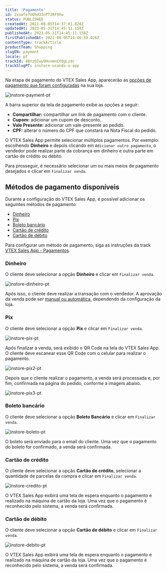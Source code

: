 ```yaml
---
title: 'Pagamento'
id: 2xxwfe7UQhd33nPTIRF9Yw
status: PUBLISHED
createdAt: 2021-08-05T14:37:01.824Z
updatedAt: 2023-05-31T14:45:11.158Z
publishedAt: 2023-05-31T14:45:11.158Z
firstPublishedAt: 2021-08-05T14:46:59.026Z
contentType: trackArticle
productTeam: Shopping
slugEN: payment
locale: pt
trackId: 4BYzQIwyOHvnmnCYQgLzdr
trackSlugPT: instore-usando-o-app
---
```


Na etapa de pagamento do VTEX Sales App, aparecerão as [opções de pagamento que foram configuradas](/pt/tracks/instore-payments--43B4Nr7uZva5UdwWEt3PEy) na sua loja.

![instore-payment-pt](https://images.ctfassets.net/alneenqid6w5/1Kka7eQvf03YXWR5DA2NEJ/fd64b98d229c0079b017f9e926306b13/original_31f07de6-319b-454b-8c64-62dcc8ccc736_Screenshot_20220926-142455_instore.jpg)

A barra superior da tela de pagamento exibe as opções a seguir:

- __Compartilhar:__ compartilhar um link de pagamento com o cliente.
- __Cupom:__ adicionar um cupom de desconto.
- __Vale Presente:__ adicionar um vale-presente ao pedido.
- __CPF:__ alterar o número do CPF que constará na Nota Fiscal do pedido.

O VTEX Sales App permite selecionar múltiplos pagamentos. Por exemplo: escolhendo __Dinheiro__ e depois clicando em `Adicionar outro pagamento`, o vendedor pode realizar parte da cobrança em dinheiro e outra parte em cartão de crédito ou débito.

Para prosseguir, é necessário selecionar um ou mais meios de pagamento desejados e clicar em `Finalizar venda`.

## Métodos de pagamento disponíveis

Durante a configuração do VTEX Sales App, é possível adicionar os seguintes métodos de pagamento:

* [Dinheiro](#dinheiro)
* [Pix](#pix)
* [Boleto bancário](#boleto-bancario)
* [Cartão de crédito](#cartao-de-credito)
* [Cartão de débito](#cartao-de-debito)

Para configurar um método de pagamento, siga as instruções da track [VTEX Sales App - Pagamentos](/pt/tracks/instore-pagamentos--43B4Nr7uZva5UdwWEt3PEy).

### Dinheiro

O cliente deve selecionar a opção **Dinheiro** e clicar em `Finalizar venda`. 

![instore-dinheiro-pt](https://images.ctfassets.net/alneenqid6w5/1Tz1XMpd6ObLZbyBcluOti/1baf8b97937e9f9b627f0122598c382b/original_f0a5c2c8-72da-4961-b146-380416922fb4_Screenshot_20220926-142511_instore.jpg)

Após isso, o cliente deve realizar a transação com o vendedor. A aprovação da venda pode ser [manual ou automática](/pt/tracks/pedidos--2xkTisx4SXOWXQel8Jg8sa/2WgQrlHTyVo4hLjhUs1LMT), dependendo da configuração da loja.

### Pix

O cliente deve selecionar a opção **Pix** e clicar em `Finalizar venda`. 

![instore-pix-pt](https://images.ctfassets.net/alneenqid6w5/1A1uD4bC5JfDii4ih7gdED/caf7224236509a0d185a680af077cfb6/image.png)

Após finalizar a venda, será exibido o QR Code na tela do VTEX Sales App. O cliente deve escanear esse QR Code com o celular para realizar o pagamento. 

![instore-pix2-pt](https://images.ctfassets.net/alneenqid6w5/3hZIPLWRJoOPnh5Pw5N8vK/cc329d7a9d6c46f61292fe5255a1cc0b/image.png)

Depois que o cliente realizar o pagamento, a venda será processada e, por fim, confirmada na página do pedido, conforme a imagem abaixo.

![instore-pix3-pt](https://images.ctfassets.net/alneenqid6w5/4lRaRqYX4eqB07IMj7IGay/31173482d2636ba795335dd542e97818/image.png)

### Boleto bancário

O cliente deve selecionar a opção **Boleto Bancário** e clicar em `Finalizar venda`. 

![instore-boleto-pt](https://images.ctfassets.net/alneenqid6w5/3OonA4B8NNyKrINN0SY2Q/ebcafe3b1d49b11780d1587e9ff2d2d6/Screenshot_20220926-142519_instore__1_.jpg)

O boleto será enviado para o email do cliente. Uma vez que o pagamento do boleto for confirmado, a venda será confirmada. 

### Cartão de crédito

O cliente deve selecionar a opção **Cartão de crédito**, selecionar a quantidade de parcelas da compra e clicar em `Finalizar venda`. 

![instore-credito-pt](https://images.ctfassets.net/alneenqid6w5/4GGFgdlEpYIKYbdjG74C4g/21a3fa6635db72c129ba08e7f7ceb56f/Screenshot_20220926-143755_instore.jpg)

O VTEX Sales App exibirá uma tela de espera enquanto o pagamento é realizado na máquina de cartão da loja. Uma vez que o pagamento é reconhecido pelo sistema, a venda será confirmada.

### Cartão de débito

O cliente deve selecionar a opção **Cartão de débito** e clicar em `Finalizar venda`. 

![instore-debito-pt](https://images.ctfassets.net/alneenqid6w5/6XEmL7UR7K7L3YdfsPLY8q/4ac0e0e71fe105df9c93d5d068d5cd98/Screenshot_20220926-142524_instore__1_.jpg)

O VTEX Sales App exibirá uma tela de espera enquanto o pagamento é realizado na máquina de cartão da loja. Uma vez que o pagamento é reconhecido pelo sistema, a venda será confirmada.

